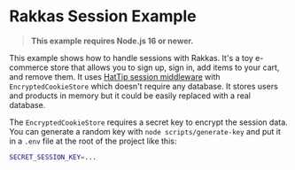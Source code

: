 # Rakkas Session Example

> **This example requires Node.js 16 or newer.**

This example shows how to handle sessions with Rakkas. It's a toy e-commerce store that allows you to sign up, sign in, add items to your cart, and remove them.
It uses [HatTip session middleware](https://github.com/hattipjs/hattip/tree/main/packages/middleware/session) with `EncryptedCookieStore` which doesn't require any database. It stores users and products in memory but it could be easily replaced with a real database.

The `EncryptedCookieStore` requires a secret key to encrypt the session data. You can generate a random key with `node scripts/generate-key` and put it in a `.env` file at the root of the project like this:

```sh
SECRET_SESSION_KEY=...
```

